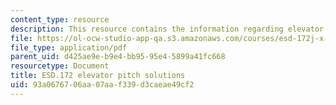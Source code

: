```yaml
---
content_type: resource
description: This resource contains the information regarding elevator pitch solutions.
file: https://ol-ocw-studio-app-qa.s3.amazonaws.com/courses/esd-172j-x-prize-workshop-grand-challenges-in-energy-fall-2009/93a0676706aa07aaf339d3caeae49cf2_MITESD_172JF09_pitch_sol.pdf
file_type: application/pdf
parent_uid: d425ae9e-b9e4-bb95-95e4-5899a41fc668
resourcetype: Document
title: ESD.172 elevator pitch solutions
uid: 93a06767-06aa-07aa-f339-d3caeae49cf2
---
```

